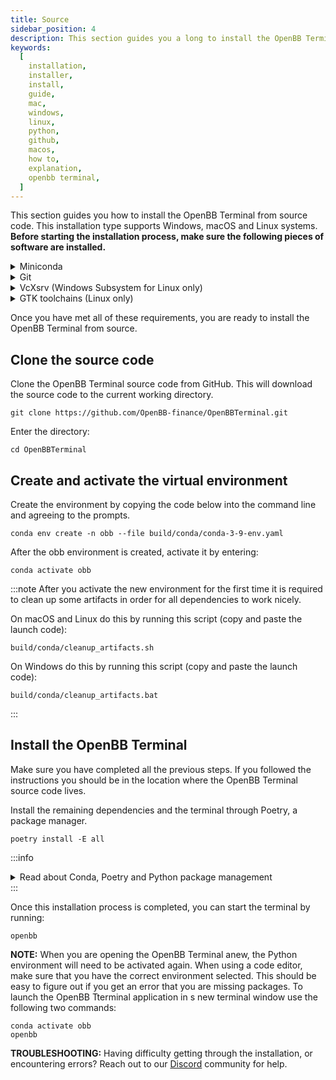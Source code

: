 ```yaml
---
title: Source
sidebar_position: 4
description: This section guides you a long to install the OpenBB Terminal via Python. This installation type supports both Windows and Unix systems (Linux + MacOS).
keywords:
  [
    installation,
    installer,
    install,
    guide,
    mac,
    windows,
    linux,
    python,
    github,
    macos,
    how to,
    explanation,
    openbb terminal,
  ]
---
```


<!-- markdownlint-disable MD012 MD031 MD033 -->

This section guides you how to install the OpenBB Terminal from source code. This installation type supports Windows, macOS and Linux systems. **Before starting the installation process, make sure the following pieces of software are installed.**

<details><summary>Miniconda</summary>
Miniconda is a Python environment and package manager. It is required for installing certain dependencies.

Go [here](https://docs.conda.io/en/latest/miniconda.html#latest-miniconda-installer-links) to find the download for your operating system or use the links below:

- Apple-Silicon Systems: [Miniconda for MacOS](https://repo.anaconda.com/miniconda/Miniconda3-latest-MacOSX-arm64.pkg)
- Intel-based Mac Systems: [Miniconda for MacOS](https://repo.anaconda.com/miniconda/Miniconda3-latest-MacOSX-x86_64.sh)
- Linux and WSL Systems: [Miniconda for Linux](https://repo.anaconda.com/miniconda/Miniconda3-latest-Linux-x86_64.sh)
- Raspberry PI Systems: [Miniconda for Raspberry PI](https://repo.anaconda.com/miniconda/Miniconda3-latest-Linux-aarch64.sh)
- Windows Systems: [Miniconda for Windows](https://repo.anaconda.com/miniconda/Miniconda3-latest-Windows-x86_64.exe)

To verify if Miniconda is installed on your system, open the command line and run the following command:

```shell
conda --version
```

If Miniconda is installed, you should see the version number displayed, for example:

```shell
conda 23.1.0
```

**NOTE for Apple Silicon Users:** Install Rosetta from the command line: `softwareupdate --install-rosetta`

**NOTE for Windows users:** Install/update Microsoft C++ Build Tools from [here](https://visualstudio.microsoft.com/visual-cpp-build-tools/).

</details>

<details><summary>Git</summary>

To check if you have Git installed, open the command line and run the following command:

```shell
git --version
```

You should see something like this:

```shell
git version 2.31.1
```

If you do not have git installed, install it from `conda` by running:

```shell
conda install -c anaconda git
```

Or follow the instructions [here](https://git-scm.com/book/en/v2/Getting-Started-Installing-Git) to install it.

</details>

<details><summary>VcXsrv (Windows Subsystem for Linux only)</summary>

Since a WSL installation is headless by default (i.e., there is only access to a terminal running a Linux distribution) there are additional steps required to display visualizations. A more detailed tutorial is found, [here](https://medium.com/@shaoyenyu/make-matplotlib-works-correctly-with-x-server-in-wsl2-9d9928b4e36a).

- Dynamically export the DISPLAY environment variable in WSL2:

```shell
# add to the end of ~/.bashrc file
export DISPLAY=$(cat /etc/resolv.conf | grep nameserver | awk '{print $2}'):0
# source the file
source ~/.bashrc
```

- Download and install [VcXsrv](https://sourceforge.net/projects/vcxsrv/)
- When running the program is important to check "Disable access control"

After this, `VcXsrv` should be running successfully, and the machine is ready to proceed with the terminal installation.

Alternatives to `VcXsrv` include:

- [GWSL](https://opticos.github.io/gwsl/)
- [Xming](https://xming.en.softonic.com/)
- [Wayland](https://wayland.freedesktop.org/docs/html/)

</details>

<details><summary>GTK toolchains (Linux only)</summary>

GTK is a window extension that is used to display interactive charts and tables. The library responsible for interactive charts and tables (`pywry`) requires that you install certain dependencies based on the Linux distribution that you are using.

<details>
<summary>Debian-based / Ubuntu / Mint</summary>

```shell
sudo apt install libwebkit2gtk-4.0-dev
```

</details>

<details>
<summary>Arch Linux / Manjaro</summary>

```shell
sudo pacman -S webkit2gtk-4.0
```

</details>

<details>
<summary>Fedora</summary>

```shell
sudo dnf install gtk3-devel webkit2gtk4.0-devel
```

</details>

</details>

Once you have met all of these requirements, you are ready to install the OpenBB Terminal from source.

## Clone the source code

Clone the OpenBB Terminal source code from GitHub. This will download the source code to the current working directory.

```console
git clone https://github.com/OpenBB-finance/OpenBBTerminal.git
```

Enter the directory:

```console
cd OpenBBTerminal
```

## Create and activate the virtual environment

Create the environment by copying the code below into the command line and agreeing to the prompts.

```shell
conda env create -n obb --file build/conda/conda-3-9-env.yaml
```

After the obb environment is created, activate it by entering:

```shell
conda activate obb
```

:::note
After you activate the new environment for the first time it is required to clean up some artifacts in order for all dependencies to work nicely.

On macOS and Linux do this by running this script (copy and paste the launch code):

```shell
build/conda/cleanup_artifacts.sh
```

On Windows do this by running this script (copy and paste the launch code):

```shell
build/conda/cleanup_artifacts.bat
```

:::

## Install the OpenBB Terminal

Make sure you have completed all the previous steps. If you followed the instructions you should be in the location where the OpenBB Terminal source code lives.

Install the remaining dependencies and the terminal through Poetry, a package manager.

```shell
poetry install -E all
```
:::info
<details><summary>Read about Conda, Poetry and Python package management</summary>

For the best user experience we advise using `conda` and `poetry` for environment setup and dependency management. Conda ships binaries for packages like `numpy` so these dependencies are not built from source locally by `pip`. Poetry solves the dependency tree in a way that the dependencies of dependencies of dependencies use versions that are compatible with each other.

For `Conda` environments, the `build/conda` folder contains multiple `.yaml` configuration files to choose from.

When using other python distributions we highly recommend a virtual environment like `virtualenv` or `pyenv` for installing the terminal dependency libraries.

For people who prefer using "vanilla" `pip` the requirements files are found in the project root:

- `requirements.txt` list main dependencies
- `requirements-full.txt` list all the dependencies including Machine Learning and Portfolio Optimization libraries and dependencies for developers

They can be installed with `pip`:

```shell
pip install -r requirements.txt
```

The dependency tree is solved by poetry.

Note: The libraries specified in the requirements files have been tested and work for the purpose of this project, however, these may be older versions. Hence, it is recommended for the user to set up a python virtual environment prior to installing these. This allows to keep dependencies required by different projects in separate places.

After installing the requirements you can install the terminal with:

```shell
pip install .
```

</details>
:::

Once this installation process is completed, you can start the terminal by running:

```shell
openbb
```

**NOTE:** When you are opening the OpenBB Terminal anew, the Python environment will need to be activated again. When using a code editor, make sure that you have the correct environment selected. This should be easy to figure out if you get an error that you are missing packages. To launch the OpenBB Tterminal application in s new terminal window use the following two commands:

```shell
conda activate obb
openbb
```

**TROUBLESHOOTING:** Having difficulty getting through the installation, or encountering errors? Reach out to our [Discord](https://discord.gg/Up2QGbMKHY) community for help.
